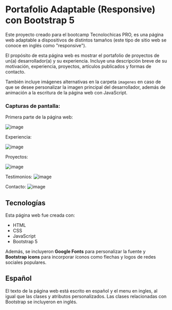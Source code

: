 # Portafolio Adaptable (Responsive) con Bootstrap 5

Este proyecto creado para el bootcamp Tecnolochicas PRO, es una página web adaptable a dispositivos de distintos tamaños (este tipo de sitio web se conoce en inglés como "responsive"). 

El propósito de esta página web es mostrar el portafolio de proyectos de un(a) desarrollador(a) y su experiencia. Incluye una descripción breve de su motivación, experiencia, proyectos, artículos publicados y formas de contacto. 

También incluye imágenes alternativas en la carpeta `imagenes` en caso de que se desee personalizar la imagen principal del desarrollador, además de animación a la escritura de la página web con JavaScript.

### Capturas de pantalla:

Primera parte de la página web:

![image](https://github.com/Abril12Sanchez/Abril12Sanchez.github.io/assets/137373616/a8a084c6-ce94-47e1-95ed-e434d75af8b4)

Experiencia:

![image](https://github.com/Abril12Sanchez/Abril12Sanchez.github.io/assets/137373616/86ace83c-149e-4810-90f5-9f17b2cba5de)

Proyectos:

![image](https://github.com/Abril12Sanchez/Abril12Sanchez.github.io/assets/137373616/8ec4fc15-df88-49f2-87c0-0145ac1ae1ae)


Testimonios:
![image](https://github.com/Abril12Sanchez/Abril12Sanchez.github.io/assets/137373616/3bbf6904-cb8d-4978-b9da-d5d570f20029)


Contacto:
![image](https://github.com/Abril12Sanchez/Abril12Sanchez.github.io/assets/137373616/9c57b11b-e92e-48d1-8c36-53e0d6e9d291)

## Tecnologías

Esta página web fue creada con:

* HTML
* CSS
* JavaScript 
* Bootstrap 5

Además, se incluyeron **Google Fonts** para personalizar la fuente y **Bootstrap icons** para incorporar íconos como flechas y logos de redes sociales populares. 

## Español

El texto de la página web está escrito en español y el menu en ingles, al igual que las clases y atributos personalizados. Las clases relacionadas con Bootstrap se incluyeron en inglés.




